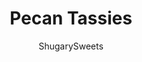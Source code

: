 ---
layout: ../../layouts/MarkdownPostLayout.astro
title: Pecan Tassies 
author: ShugarySweets
pubDate: 2018-12-18
description: "Pecan Tassies are tart-like cookies featuring the flavors and textures of pecan pie. Delicious, tender, buttery crust, crunchy pecans, and brown-sugar filling, all in one bite."
image_url: https://www.shugarysweets.com/wp-content/uploads/2018/12/pecan-tassies-facebook.jpg
tags: ["Cookies","American"]
calories: 142
protein: 2
carbohydrates: 14
fats: 9
fiber: 1
ingredients: ["1 cup unsalted butter, softened","8 ounce cream cheese, softened","1/4 cup powdered sugar","1 3/4 cups all-purpose flour","1 1/2 cups light brown sugar, packed","2 cups chopped pecans","2 Tablespoons unsalted butter, melted","2 large eggs","1 teaspoon vanilla extract","powdered sugar, for garnish (optional)"]
serves: 48
time: "35 minutes"
prepTime: "15 minutes"
instructions: ["Preheat oven to 375 degrees F.","In a bowl attached to an electric mixer, combine butter and cream cheese. Add flour and powdered sugar and blend until a soft dough forms.","Using a 1 Tablespoon cookie scoop, drop dough into muffin cups. Use a tart shaper to press the dough into the pan.","Next, make the pecan pie filling. In a medium bowl, mix together the brown sugar, chopped pecans, melted butter, eggs, and vanilla extract.","Spoon about a teaspoon of filling into each nut cup.","Bake for about 20 minutes, until lightly browned, remove from oven. Cool 5 minutes in pan, then remove to wire rack. Cool completely and dust with powdered sugar."]
nutrition: ["142 calories","14 grams carbohydrates","24 milligrams cholesterol","9 grams fat","1 grams fiber","2 grams protein","4 grams saturated fat","35 milligrams sodium","9 grams sugar","0 grams trans fat","4 grams unsaturated fat"]
---